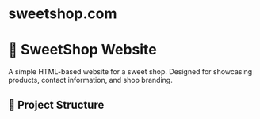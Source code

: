 # sweetshop.com
# 🍬 SweetShop Website

A simple HTML-based website for a sweet shop. Designed for showcasing products, contact information, and shop branding.

## 📁 Project Structure

